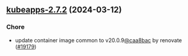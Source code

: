 

## [kubeapps-2.7.2](https://github.com/truecharts/charts/compare/kubeapps-2.7.1...kubeapps-2.7.2) (2024-03-12)

### Chore



- update container image common to v20.0.9[@caa8bac](https://github.com/caa8bac) by renovate ([#19179](https://github.com/truecharts/charts/issues/19179))